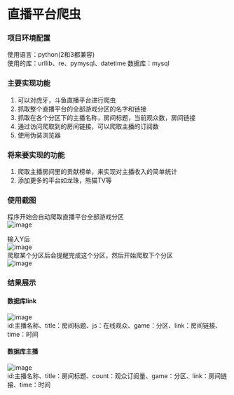 # 直播平台爬虫
### 项目环境配置
使用语言：python(2和3都兼容)  
使用的库：urllib、re、pymysql、datetime
数据库：mysql   

### 主要实现功能
1. 可以对虎牙，斗鱼直播平台进行爬虫
2. 抓取整个直播平台的全部游戏分区的名字和链接
3. 抓取在各个分区下的主播名称，房间标题，当前观众数，房间链接
4. 通过访问爬取到的房间链接，可以爬取主播的订阅数
5. 使用伪装浏览器

### 将来要实现的功能
1. 爬取主播房间里的贡献榜单，来实现对主播收入的简单统计
2. 添加更多的平台如龙珠，熊猫TV等

### 使用截图
程序开始会自动爬取直播平台全部游戏分区  
![image](https://note.youdao.com/yws/public/resource/ebe0db6e35cc561cc39c167523cad0b4/xmlnote/37827A7C481B4265BEADF6EA8B1A500A/16108)    

输入Y后  
![image](https://note.youdao.com/yws/public/resource/ebe0db6e35cc561cc39c167523cad0b4/xmlnote/ACF2B2E5AB03459C84C6D91A8105733A/16112)    
爬取某个分区后会提醒完成这个分区，然后开始爬取下个分区  
![image](https://note.youdao.com/yws/public/resource/ebe0db6e35cc561cc39c167523cad0b4/xmlnote/056EA84D79D64391B87BDC45D64300BF/16118)    
### 结果展示
#### 数据库link
![image](https://note.youdao.com/yws/public/resource/ebe0db6e35cc561cc39c167523cad0b4/xmlnote/9062AD70E6D84F60AF065BAD179939EE/16121)  
id:主播名称、title：房间标题、js：在线观众、game：分区、link：房间链接、time：时间
#### 数据库主播
![image](https://note.youdao.com/yws/public/resource/ebe0db6e35cc561cc39c167523cad0b4/xmlnote/79ABF0B620F0419083CA60FC3E2D403A/16123)  
id:主播名称、title：房间标题、count：观众订阅量、game：分区、link：房间链接、time：时间


